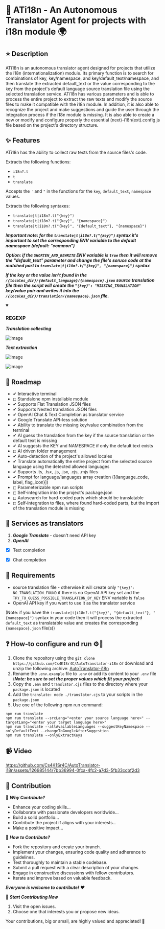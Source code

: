 # 🤖 ATi18n - An Autonomous Translator Agent for projects with i18n module 🌍

## ⭐ Description

ATi18n is an autonomous translator agent designed for projects that utilize the i18n (internationalization) module. Its primary function is to search for combinations of key, key/namespace, and key/default_text/namespace, and then translate the extracted default_text or the value corresponding to the key from the project's default language source translation file using the selected translation service. ATi18n has various parameters and is able to process the entire project to extract the raw texts and modify the source files to make it compatible with the i18n module. In addition, it is also able to recognize the project and make suggestions and guide the user through the integration process if the i18n module is missing. It is also able to create a new or modify and configure properly the essential (next)-i18n(ext).config.js file based on the project's directory structure.


## ✨ Features

ATi18n has the ability to collect raw texts from the source files's code.

Extracts the following functions:
- ```i18n?.t```
- ```t```
- ```translate```

Accepts the ```'``` and ```"``` in the functions for the ```key```, ```default_text```, ```namespace``` values.

Extracts the following syntaxes:
- ```translate|t|i18n?.t("{key}")```
- ```translate|t|i18n?.t("{key}", "{namespace}")```
- ```translate|t|i18n?.t("{key}", "{default_text"}, "{namespace}")```


***Important note: for the ```translate|t|i18n?.t("{key}")``` syntax it's important to set the corresponding ENV variable to the default namespace (default: "common")***

***Option: if the ```SHORTEN_AND_REWRITE``` ENV variable is ```true``` then it will remove the "default_text" parameter and change the file's soruce code at the matched part to  ```translate|t|i18n?.t("{key}", "{namespace}")``` syntax*** 

***If the key or the value isn't found in the ```/{locales_dir}/{default_language}/{namespace}.json``` source translation file then the script will create the ```"{key}": "MISSING_TRANSLATION"``` key/value pair and writes it into the ```/{locales_dir}/translation/{namespace}.json``` file.***


<details open>
<summary>

### REGEXP
  
</summary>
  
***Translation collecting***
  
![image](https://github.com/Cs4K1Sr4C/AutoTranslator-i18n/assets/126985144/00587728-9302-4408-9dde-bd68b871c217)
  
***Text extraction***
  
![image](https://github.com/Cs4K1Sr4C/AutoTranslator-i18n/assets/126985144/0a2e4257-f518-4091-b418-fcb8c793cc2b)

![image](https://github.com/Cs4K1Sr4C/AutoTranslator-i18n/assets/126985144/93bf5848-912a-4475-952a-f89f95af8d68)
  
</details>



## 🚗 Roadmap

- &#x2714; Interactive terminal
- &#x25FB; Standalone npm installable module
- &#x2714; Supports Flat Translation JSON files
- &#x2714; Supports Nested translation JSON files
- &#x2714; OpenAI Chat & Text Completion as translator service
- &#x2714; Google Translate API-less solution
- &#x2714; Ability to translate the missing key/value combination from the terminal
- &#x2714; AI guess the translation from the key if the source translation or the default text is missing
- &#x2714; AI suggests the KEY and NAMESPACE if only the default text exists
- &#x25FB; AI driven folder management
- &#x2714; Auto-detection of the project's allowed locales
- &#x2714; Translate automatically the entire project from the selected source language using the detected allowed languages
- &#x2714; Supports .ts, .tsx, .js, .jsx, .cjs, .mjs files
- &#x2714; Prompt for language/languages array creation ([{language_code, label, flag_icon}])
- &#x25FB; Parameterizable npm run scripts
- &#x25FB; Self-integration into the project's package.json
- &#x25FB; Autosearch for hard-coded parts which should be translatable
- &#x25FB; Self-integration to files, where found hard-coded parts, but the import of the translation module is missing


## 🎏 Services as translators

1. ***Google Translate*** - doesn't need API key
2. ***OpenAI***
- [x] Text completion
- [x] Chat completion 



## 🧮 Requirements

- source translation file - otherwise it will create only ```"{key}": NO_TRANSLATION_FOUND``` if there is no OpenAI API key set and the ```TRY_TO_GUESS_POSSIBLE_TRANSLATION_BY_KEY``` ENV variable is ```false```
- OpenAI API key if you want to use it as the translator service

(Note: if you have the ```translate|t|i18n?.t("{key}", "{default_text"}, "{namespace}")``` syntax in your code then it will process the extracted ```default_text``` as translatable value and creates the corresponding ```{namespace}.json``` file(s))



## ❓ How-to configure and run ⚙️🏃

1. Clone the repository using the ```git clone https://github.com/Cs4K1Sr4C/AutoTranslator-i18n``` or download and unzip the following archive: [AutoTranslator-i18n](https://github.com/Cs4K1Sr4C/AutoTranslator-i18n/archive/refs/heads/main.zip)
2. Rename the ```.env.example``` file to ```.env``` or add its content to your ```.env``` file (***Note: be sure to set the proper values which fit your project***)
3. Copy the ```.env``` and ```translator.cjs``` files to the directory where your ```package.json``` is located
4. Add the ```translate: node ./translator.cjs``` to your scripts in the ```package.json```
5. Use one of the following npm run command:
```
npm run translate
npm run translate --srcLang="<enter your source language here>" --targetLang="<enter your target language here>"
npm run translate --allAvailableLanguages --suggestKeyNamespace --onlyDefaultText --changeToGoogleAfterSuggestion
npm run translate --onlyExtractKeys
```


## 📹 Video

https://github.com/Cs4K1Sr4C/AutoTranslator-i18n/assets/126985144/7bb36994-0fca-4fc2-a7d3-5fb33ccbf2d3



## 🌟 Contribution

🤝 ***Why Contribute?***

- Enhance your coding skills...
- Collaborate with passionate developers worldwide...
- Build a solid portfolio...
- Contribute the project if aligns with your interests...
- Make a positive impact...

🔧 ***How to Contribute?***

- Fork the repository and create your branch.
- Implement your changes, ensuring code quality and adherence to guidelines.
- Test thoroughly to maintain a stable codebase.
- Submit a pull request with a clear description of your changes.
- Engage in constructive discussions with fellow contributors.
- Iterate and improve based on valuable feedback.

***Everyone is welcome to contribute! ❤️***

🎉 ***Start Contributing Now***

1. Visit the open issues.
2. Choose one that interests you or propose new ideas. 

Your contributions, big or small, are highly valued and appreciated! 🤝

